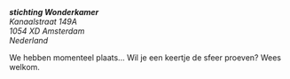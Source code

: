 <address><b>stichting Wonderkamer</b>
<br>Kanaalstraat 149A<br>
1054 XD Amsterdam<br>
Nederland<br>
</address>

We hebben momenteel plaats... Wil je een keertje de sfeer proeven? Wees welkom.
